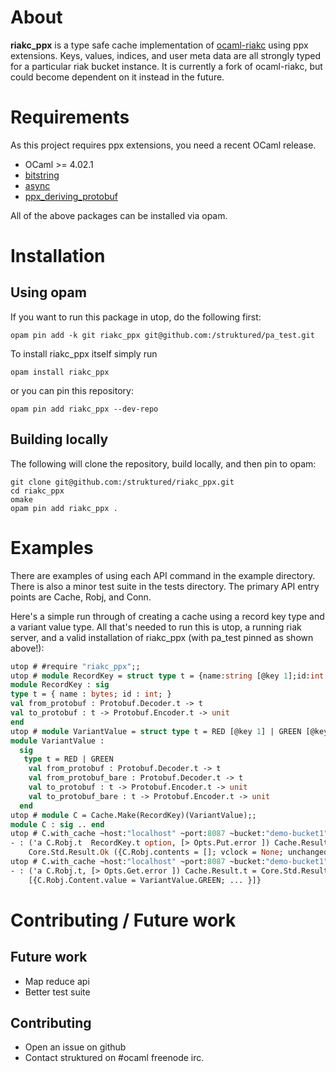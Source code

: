 # About

**riakc_ppx** is a type safe cache implementation of [ocaml-riakc](https://github.com/orbitz/ocaml-riakc) using ppx extensions. Keys, values, indices, and user meta data are all strongly typed for a particular riak bucket instance. It is currently a fork of ocaml-riakc, but could become dependent on it instead in the future.

# Requirements

As this project requires ppx extensions, you need a recent OCaml release.

 - OCaml >= 4.02.1
 - [bitstring](https://code.google.com/p/bitstring/)
 - [async](https://github.com/janestree/async)
 - [ppx_deriving_protobuf](https://github.com/whitequark/ppx_deriving_protobuf)

All of the above packages can be installed via opam.

# Installation

## Using opam

If you want to run this package in utop, do the following first:

```
opam pin add -k git riakc_ppx git@github.com:/struktured/pa_test.git
``` 

To install riakc_ppx itself simply run
```
opam install riakc_ppx
```

or you can pin this repository:
```
opam pin add riakc_ppx --dev-repo
```

## Building locally

The following will clone the repository, build locally, and then pin to opam:

```
git clone git@github.com:/struktured/riakc_ppx.git
cd riakc_ppx
omake
opam pin add riakc_ppx .
```

# Examples

There are examples of using each API command in the example directory.  There is also a minor test suite in the tests directory. The primary API entry points are Cache, Robj, and Conn.

Here's a simple run through of creating a cache using a record key type and a variant value type. All that's needed to run this is utop, a running riak server, and a valid installation of riakc_ppx (with pa_test pinned as shown above!):

```ocaml
utop # #require "riakc_ppx";;
utop # module RecordKey = struct type t = {name:string [@key 1];id:int [@key 2]} [@@deriving protobuf] end;;
module RecordKey : sig
type t = { name : bytes; id : int; }
val from_protobuf : Protobuf.Decoder.t -> t
val to_protobuf : t -> Protobuf.Encoder.t -> unit
end
utop # module VariantValue = struct type t = RED [@key 1] | GREEN [@key 2] [@@deriving protobuf] end;;
module VariantValue :
  sig
   type t = RED | GREEN
    val from_protobuf : Protobuf.Decoder.t -> t
    val from_protobuf_bare : Protobuf.Decoder.t -> t
    val to_protobuf : t -> Protobuf.Encoder.t -> unit
    val to_protobuf_bare : t -> Protobuf.Encoder.t -> unit
  end
utop # module C = Cache.Make(RecordKey)(VariantValue);;
module C : sig .. end
utop # C.with_cache ~host:"localhost" ~port:8087 ~bucket:"demo-bucket1" (fun c -> C.put c ~k:{RecordKey.name="key 1";id=123} (C.Robj.of_value (VariantValue.GREEN)));;
- : ('a C.Robj.t  RecordKey.t option, [> Opts.Put.error ]) Cache.Result.t =
    Core.Std.Result.Ok ({C.Robj.contents = []; vclock = None; unchanged = false}, None)
utop # C.with_cache ~host:"localhost" ~port:8087 ~bucket:"demo-bucket1" (fun c -> C.get c {RecordKey.name="key 1";id=123});;
- : ('a C.Robj.t, [> Opts.Get.error ]) Cache.Result.t = Core.Std.Result.Ok {C.Robj.contents =
    [{C.Robj.Content.value = VariantValue.GREEN; ... }]}
```

# Contributing / Future work

## Future work

 * Map reduce api
 * Better test suite

## Contributing

 * Open an issue on github 
 * Contact struktured on \#ocaml freenode irc.
